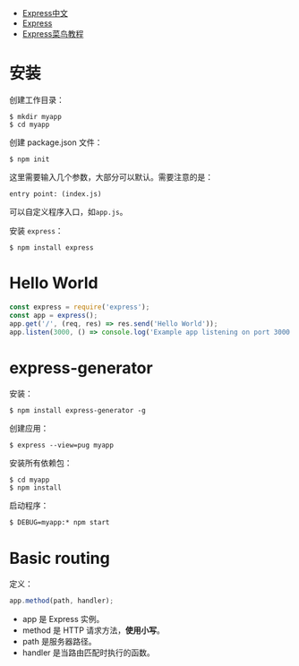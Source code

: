 * [Express中文](http://www.expressjs.com.cn/)
* [Express](http://expressjs.com/)
* [Express菜鸟教程](https://www.runoob.com/nodejs/nodejs-express-framework.html)

# 安装
创建工作目录：  
```
$ mkdir myapp
$ cd myapp
```
创建 package.json 文件：  
```
$ npm init
```
这里需要输入几个参数，大部分可以默认。需要注意的是：  
```
entry point: (index.js)
```
可以自定义程序入口，如`app.js`。

安装 `express`：  
```
$ npm install express
```

# Hello World
```js
const express = require('express');
const app = express();
app.get('/', (req, res) => res.send('Hello World'));
app.listen(3000, () => console.log('Example app listening on port 3000'));
```

# express-generator
安装：  
```
$ npm install express-generator -g
```
创建应用：  
```
$ express --view=pug myapp
```
安装所有依赖包：  
```
$ cd myapp
$ npm install
```
启动程序：  
```
$ DEBUG=myapp:* npm start
```

# Basic routing
定义：  
```js
app.method(path, handler);
```
* app 是 Express 实例。
* method 是 HTTP 请求方法，**使用小写**。
* path 是服务器路径。
* handler 是当路由匹配时执行的函数。
